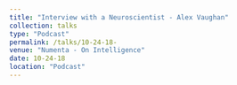 ```yaml
---
title: "Interview with a Neuroscientist - Alex Vaughan"
collection: talks
type: "Podcast"
permalink: /talks/10-24-18- 
venue: "Numenta - On Intelligence"
date: 10-24-18
location: "Podcast"
---
```

